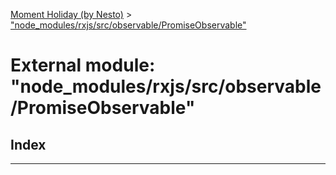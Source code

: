 [Moment Holiday (by Nesto)](../README.md) > ["node_modules/rxjs/src/observable/PromiseObservable"](../modules/_node_modules_rxjs_src_observable_promiseobservable_.md)

# External module: "node_modules/rxjs/src/observable/PromiseObservable"

## Index

---

